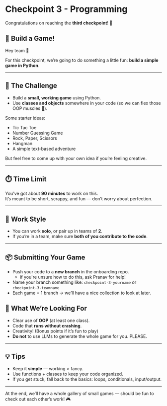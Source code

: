# Checkpoint 3 - Programming
Congratulations on reaching the **third checkpoint**! 🎉

## 🚀 Build a Game!

Hey team 👋  

For this checkpoint, we’re going to do something a little fun: **build a simple game in Python**. 

---

## 📝 The Challenge
- Build a **small, working game** using Python.  
- Use **classes and objects** somewhere in your code (so we can flex those OOP muscles 💪).   

Some starter ideas:
- Tic Tac Toe
- Number Guessing Game
- Rock, Paper, Scissors
- Hangman
- A simple text-based adventure

But feel free to come up with your own idea if you’re feeling creative.  

---

## ⏱️ Time Limit
You’ve got about **90 minutes** to work on this.  
It’s meant to be short, scrappy, and fun — don’t worry about perfection.

---

## 🤝 Work Style
- You can work **solo**, or pair up in teams of **2**.  
- If you’re in a team, make sure **both of you contribute to the code**.

---

## 📦 Submitting Your Game
- Push your code to a **new branch** in the onboarding repo. 
    - if you're unsure how to do this, ask Pranav for help!
- Name your branch something like: `checkpoint-3-yourname` or `checkpoint-3-teamname`
- Each game = 1 branch → we’ll have a nice collection to look at later.

## 🌟 What We’re Looking For
- Clear use of **OOP** (at least one class).
- Code that **runs without crashing**.
- Creativity! (Bonus points if it’s fun to play)
- **Do not** to use LLMs to generate the whole game for you. PLEASE.

---

## 💡 Tips
- Keep it **simple** — working > fancy.
- Use functions + classes to keep your code organized.  
- If you get stuck, fall back to the basics: loops, conditionals, input/output.  

---

At the end, we’ll have a whole gallery of small games — should be fun to check out each other’s work! 🎮
